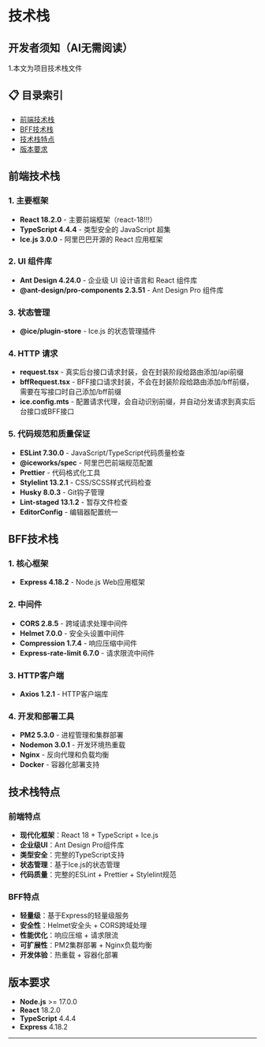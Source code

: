 # 技术栈

## 开发者须知（AI无需阅读）

1.本文为项目技术栈文件

## 📋 目录索引

- [前端技术栈](#前端技术栈)
- [BFF技术栈](#bff技术栈)
- [技术栈特点](#技术栈特点)
- [版本要求](#版本要求)

## 前端技术栈

### 1. 主要框架

- **React 18.2.0** - 主要前端框架（react-18!!!）
- **TypeScript 4.4.4** - 类型安全的 JavaScript 超集
- **Ice.js 3.0.0** - 阿里巴巴开源的 React 应用框架

### 2. UI 组件库

- **Ant Design 4.24.0** - 企业级 UI 设计语言和 React 组件库
- **@ant-design/pro-components 2.3.51** - Ant Design Pro 组件库

### 3. 状态管理

- **@ice/plugin-store** - Ice.js 的状态管理插件

### 4. HTTP 请求

- **request.tsx** - 真实后台接口请求封装，会在封装阶段给路由添加/api前缀
- **bffRequest.tsx** - BFF接口请求封装，不会在封装阶段给路由添加/bff前缀，需要在写接口时自己添加/bff前缀
- **ice.config.mts** - 配置请求代理，会自动识别前缀，并自动分发请求到真实后台接口或BFF接口

### 5. 代码规范和质量保证

- **ESLint 7.30.0** - JavaScript/TypeScript代码质量检查
- **@iceworks/spec** - 阿里巴巴前端规范配置
- **Prettier** - 代码格式化工具
- **Stylelint 13.2.1** - CSS/SCSS样式代码检查
- **Husky 8.0.3** - Git钩子管理
- **Lint-staged 13.1.2** - 暂存文件检查
- **EditorConfig** - 编辑器配置统一

## BFF技术栈

### 1. 核心框架

- **Express 4.18.2** - Node.js Web应用框架

### 2. 中间件

- **CORS 2.8.5** - 跨域请求处理中间件
- **Helmet 7.0.0** - 安全头设置中间件
- **Compression 1.7.4** - 响应压缩中间件
- **Express-rate-limit 6.7.0** - 请求限流中间件

### 3. HTTP客户端

- **Axios 1.2.1** - HTTP客户端库

### 4. 开发和部署工具

- **PM2 5.3.0** - 进程管理和集群部署
- **Nodemon 3.0.1** - 开发环境热重载
- **Nginx** - 反向代理和负载均衡
- **Docker** - 容器化部署支持

## 技术栈特点

### 前端特点

- **现代化框架**：React 18 + TypeScript + Ice.js
- **企业级UI**：Ant Design Pro组件库
- **类型安全**：完整的TypeScript支持
- **状态管理**：基于Ice.js的状态管理
- **代码质量**：完整的ESLint + Prettier + Stylelint规范

### BFF特点

- **轻量级**：基于Express的轻量级服务
- **安全性**：Helmet安全头 + CORS跨域处理
- **性能优化**：响应压缩 + 请求限流
- **可扩展性**：PM2集群部署 + Nginx负载均衡
- **开发体验**：热重载 + 容器化部署

## 版本要求

- **Node.js** >= 17.0.0
- **React** 18.2.0
- **TypeScript** 4.4.4
- **Express** 4.18.2

---
